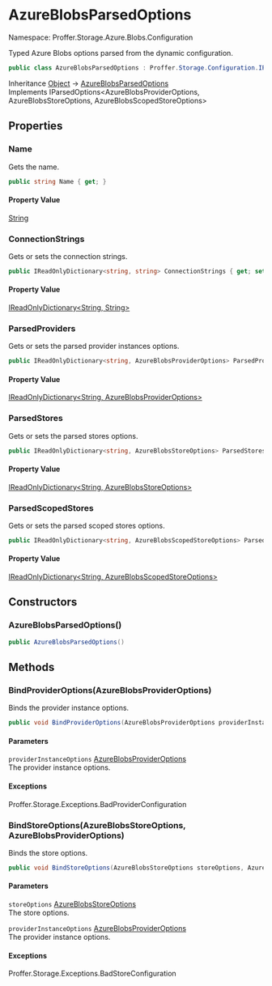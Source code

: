 # AzureBlobsParsedOptions

Namespace: Proffer.Storage.Azure.Blobs.Configuration

Typed Azure Blobs options parsed from the dynamic configuration.

```csharp
public class AzureBlobsParsedOptions : Proffer.Storage.Configuration.IParsedOptions`3[[Proffer.Storage.Azure.Blobs.Configuration.AzureBlobsProviderOptions, Proffer.Storage.Azure.Blobs, Version=1.0.0.0, Culture=neutral, PublicKeyToken=null],[Proffer.Storage.Azure.Blobs.Configuration.AzureBlobsStoreOptions, Proffer.Storage.Azure.Blobs, Version=1.0.0.0, Culture=neutral, PublicKeyToken=null],[Proffer.Storage.Azure.Blobs.Configuration.AzureBlobsScopedStoreOptions, Proffer.Storage.Azure.Blobs, Version=1.0.0.0, Culture=neutral, PublicKeyToken=null]]
```

Inheritance [Object](https://docs.microsoft.com/en-us/dotnet/api/system.object) → [AzureBlobsParsedOptions](./proffer.storage.azure.blobs.configuration.azureblobsparsedoptions.md)<br>
Implements IParsedOptions&lt;AzureBlobsProviderOptions, AzureBlobsStoreOptions, AzureBlobsScopedStoreOptions&gt;

## Properties

### **Name**

Gets the name.

```csharp
public string Name { get; }
```

#### Property Value

[String](https://docs.microsoft.com/en-us/dotnet/api/system.string)<br>

### **ConnectionStrings**

Gets or sets the connection strings.

```csharp
public IReadOnlyDictionary<string, string> ConnectionStrings { get; set; }
```

#### Property Value

[IReadOnlyDictionary&lt;String, String&gt;](https://docs.microsoft.com/en-us/dotnet/api/system.collections.generic.ireadonlydictionary-2)<br>

### **ParsedProviders**

Gets or sets the parsed provider instances options.

```csharp
public IReadOnlyDictionary<string, AzureBlobsProviderOptions> ParsedProviders { get; set; }
```

#### Property Value

[IReadOnlyDictionary&lt;String, AzureBlobsProviderOptions&gt;](https://docs.microsoft.com/en-us/dotnet/api/system.collections.generic.ireadonlydictionary-2)<br>

### **ParsedStores**

Gets or sets the parsed stores options.

```csharp
public IReadOnlyDictionary<string, AzureBlobsStoreOptions> ParsedStores { get; set; }
```

#### Property Value

[IReadOnlyDictionary&lt;String, AzureBlobsStoreOptions&gt;](https://docs.microsoft.com/en-us/dotnet/api/system.collections.generic.ireadonlydictionary-2)<br>

### **ParsedScopedStores**

Gets or sets the parsed scoped stores options.

```csharp
public IReadOnlyDictionary<string, AzureBlobsScopedStoreOptions> ParsedScopedStores { get; set; }
```

#### Property Value

[IReadOnlyDictionary&lt;String, AzureBlobsScopedStoreOptions&gt;](https://docs.microsoft.com/en-us/dotnet/api/system.collections.generic.ireadonlydictionary-2)<br>

## Constructors

### **AzureBlobsParsedOptions()**



```csharp
public AzureBlobsParsedOptions()
```

## Methods

### **BindProviderOptions(AzureBlobsProviderOptions)**

Binds the provider instance options.

```csharp
public void BindProviderOptions(AzureBlobsProviderOptions providerInstanceOptions)
```

#### Parameters

`providerInstanceOptions` [AzureBlobsProviderOptions](./proffer.storage.azure.blobs.configuration.azureblobsprovideroptions.md)<br>
The provider instance options.

#### Exceptions

Proffer.Storage.Exceptions.BadProviderConfiguration<br>

### **BindStoreOptions(AzureBlobsStoreOptions, AzureBlobsProviderOptions)**

Binds the store options.

```csharp
public void BindStoreOptions(AzureBlobsStoreOptions storeOptions, AzureBlobsProviderOptions providerInstanceOptions)
```

#### Parameters

`storeOptions` [AzureBlobsStoreOptions](./proffer.storage.azure.blobs.configuration.azureblobsstoreoptions.md)<br>
The store options.

`providerInstanceOptions` [AzureBlobsProviderOptions](./proffer.storage.azure.blobs.configuration.azureblobsprovideroptions.md)<br>
The provider instance options.

#### Exceptions

Proffer.Storage.Exceptions.BadStoreConfiguration<br>
